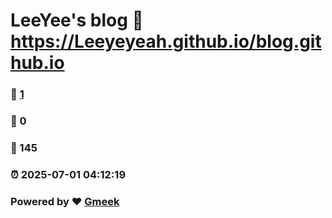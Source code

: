 # LeeYee's blog :link: https://Leeyeyeah.github.io/blog.github.io 
### :page_facing_up: [1](https://Leeyeyeah.github.io/blog.github.io/tag.html) 
### :speech_balloon: 0 
### :hibiscus: 145 
### :alarm_clock: 2025-07-01 04:12:19 
### Powered by :heart: [Gmeek](https://github.com/Meekdai/Gmeek)

